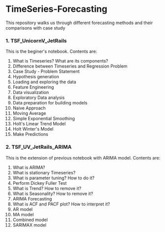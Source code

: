 # TimeSeries-Forecasting
This repository walks us through different forecasting methods and their comparisons with case study
### 1. TSF_UnicornV_JetRails
This is the beginer's notebook. Contents are:
1. What is Timeseries? What are its components?
2. Difference between Timeseries and Regression Problem
3. Case Study - Problem Statement
4. Hypothesis generation
5. Loading and exploring the data
6. Feature Engineering
7. Data visualization
8. Exploratory Data analysis
9. Data preparation for building models
10. Naive Approach
11. Moving Average
12. Simple Exponential Smoothing
13. Holt's Linear Trend Model
14. Holt Winter's Model
15. Make Predictions
### 2. TSF_UV_JetRails_ARIMA
This is the extension of previous notebook with ARIMA model. Contents are:
1. What is ARIMA?
2. What is stationary Timeseries?
3. What is parameter tuning? How to do it?
4. Perform Dickey Fuller Test
5. What is Trend? How to remove it?
6. What is Seasonality? How to remove it?
7. ARIMA Forecasting
8. What is ACF and PACF plot? How to interpret it?
9. AR model
10. MA model
11. Combined model
12. SARIMAX model
